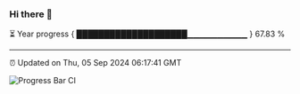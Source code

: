 ### Hi there 👋

⏳ Year progress { ████████████████████▁▁▁▁▁▁▁▁▁▁ } 67.83 %

---

⏰ Updated on Thu, 05 Sep 2024 06:17:41 GMT

![Progress Bar CI](https://github.com/liununu/liununu/workflows/Progress%20Bar%20CI/badge.svg)
